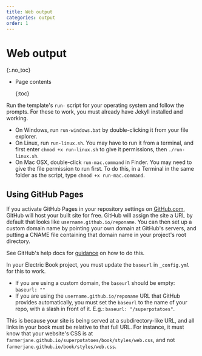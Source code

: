 ```yaml
---
title: Web output
categories: output
order: 1
---
```


# Web output

{:.no\_toc}

* Page contents

  {:toc}

Run the template's `run-` script for your operating system and follow the prompts. For these to work, you must already have Jekyll installed and working.

* On Windows, run `run-windows.bat` by double-clicking it from your file explorer.
* On Linux, run `run-linux.sh`. You may have to run it from a terminal, and first enter `chmod +x run-linux.sh` to give it permissions, then `./run-linux.sh`.
* On Mac OSX, double-click `run-mac.command` in Finder. You may need to give the file permission to run first. To do this, in a Terminal in the same folder as the script, type `chmod +x run-mac.command`.

## Using GitHub Pages

If you activate GitHub Pages in your repository settings on [GitHub.com](https://github.com), GitHub will host your built site for free. GitHub will assign the site a URL by default that looks like `username.github.io/reponame`. You can then set up a custom domain name by pointing your own domain at GitHub's servers, and putting a CNAME file containing that domain name in your project's root directory.

See GitHub's help docs for [guidance](https://help.github.com/articles/using-a-custom-domain-with-github-pages/) on how to do this.

In your Electric Book project, you must update the `baseurl` in `_config.yml` for this to work.

* If you are using a custom domain, the `baseurl` should be empty: `baseurl: ""`
* If you are using the `username.github.io/reponame` URL that GitHub provides automatically, you must set the `baseurl` to the name of your repo, with a slash in front of it. E.g.: `baseurl: "/superpotatoes"`.

This is because your site is being served at a subdirectory-like URL, and all links in your book must be relative to that full URL. For instance, it must know that your website's CSS is at `farmerjane.github.io/superpotatoes/book/styles/web.css`, and not `farmerjane.github.io/book/styles/web.css`.

